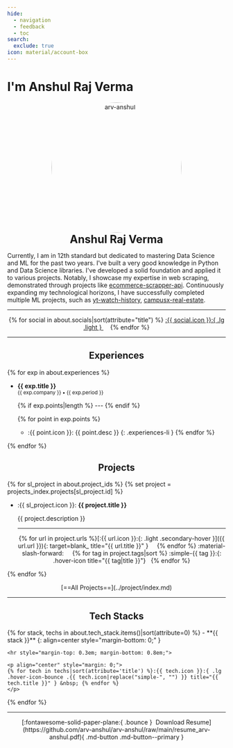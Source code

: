```yaml
---
hide:
  - navigation
  - feedback
  - toc
search:
  exclude: true
icon: material/account-box
---
```


# I'm Anshul Raj Verma

<style>
  @media (min-width: 900px) {
    main > div > div.md-content {
      max-width: 75%;
      margin: auto;
    }
  }
  article > h1 { display: none; }
  #my-projects-index { display: none; }
  .md-typeset ul:has(.experiences-li) { list-style-type: none; }
  .md-typeset ul li:has(.experiences-li),
  .md-typeset ul li.experiences-li {
    margin-left: 0;
  }
</style>

<p style="text-align: center; margin: 0px;" markdown>
  <img src="https://avatars.githubusercontent.com/u/111767754?v=4" alt="arv-anshul" style="width: 300px; border-radius: 50%;" />
  <p class="light" style="text-align: center; font-size: 25px; margin: 0px;"><strong>Anshul Raj Verma</strong></p>
</p>

<p style="text-align: justify;" markdown>

Currently, I am in 12th standard but dedicated to mastering Data Science and ML for the past two years.
I've built a very good knowledge in Python and Data Science libraries.
I've developed a solid foundation and applied it to various projects.
Notably, I showcase my expertise in web scraping, demonstrated through projects like [ecommerce-scrapper-api].
Continuously expanding my technological horizons, I have successfully completed multiple ML projects, such as [yt-watch-history], [campusx-real-estate].

</p>

[yt-watch-history]: https://github.com/arv-anshul/yt-watch-history
[campusx-real-estate]: https://github.com/arv-anshul/campusx-real-estate
[ecommerce-scrapper-api]: https://github.com/arv-anshul/ecommerce-scrapper-api

---

<p align="center" markdown>
{% for social in about.socials|sort(attribute="title") %}
<a href="{{ social.url }}" title="{{ social.title }}" > :{{ social.icon }}:{ .lg .light } </a>&nbsp; &nbsp;
{% endfor %}
</p>

---

<h2 class="light" align="center"><strong>Experiences</strong></h2>

{% for exp in about.experiences %}

<div class="grid cards" markdown>

  - **{{ exp.title }}**<br>
    <small>{{ exp.company }} **•** {{ exp.period }}</small>

    {% if exp.points|length %} --- {% endif %}

    {% for point in exp.points %}
    - :{{ point.icon }}: {{ point.desc }}
    {: .experiences-li }
    {% endfor %}

</div>

{% endfor %}

<h2 class="light" align="center"><strong>Projects</strong></h2>

{% for sl_project in about.project_ids %}
    {% set project = projects_index.projects[sl_project.id] %}

<div class="grid cards" markdown>

  - :{{ sl_project.icon }}: **{{ project.title }}**

    <p style="text-align: justify;" markdown>
    {{ project.description }}
    </p>

    ---

    <p align=center markdown>
    {% for url in project.urls %}[:{{ url.icon }}:{: .light .secondary-hover }]({{ url.url }}){: target=blank_ title="{{ url.title }}" } &nbsp; &nbsp; {% endfor %}
    :material-slash-forward: &nbsp; &nbsp;
    {% for tag in project.tags|sort %} :simple-{{ tag }}:{: .hover-icon title="{{ tag|title }}"} &nbsp; {% endfor %}
    </p>

</div>

{% endfor %}

<p align="center" markdown>[==All Projects==](../project/index.md)</p>

---

<h2 class="light" align="center"><strong>Tech Stacks</strong></h2>

<div class="grid cards" markdown>
{% for stack, techs in about.tech_stack.items()|sort(attribute=0) %}
  - **{{ stack }}**
  {: align=center style="margin-bottom: 0;" }

    <hr style="margin-top: 0.3em; margin-bottom: 0.8em;">

    <p align="center" style="margin: 0;">
    {% for tech in techs|sort(attribute='title') %}:{{ tech.icon }}:{ .lg .hover-icon-bounce .{{ tech.icon|replace("simple-", "") }} title="{{ tech.title }}" } &nbsp; {% endfor %}
    </p>
{% endfor %}
</div>

---

<p align="center" markdown>
[:fontawesome-solid-paper-plane:{ .bounce }&nbsp; Download Resume](https://github.com/arv-anshul/arv-anshul/raw/main/resume_arv-anshul.pdf){ .md-button .md-button--primary }
</p>
